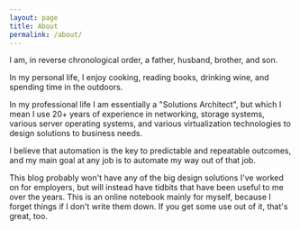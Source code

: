 ```yaml
---
layout: page
title: About
permalink: /about/
---
```

I am, in reverse chronological order, a father, husband, brother, and son.

In my personal life, I enjoy cooking, reading books, drinking wine, and spending time in the outdoors.

In my professional life I am essentially a "Solutions Architect", but which I mean I use 20+ years of experience
in networking, storage systems, various server operating systems, and various virtualization technologies to design
solutions to business needs.

I believe that automation is the key to predictable and repeatable outcomes, and my main goal at any job is to
automate my way out of that job.

This blog probably won't have any of the big design solutions I've worked on for employers, but will instead have
tidbits that have been useful to me over the years.  This is an online notebook mainly for myself, because I forget
things if I don't write them down.  If you get some use out of it, that's great, too.